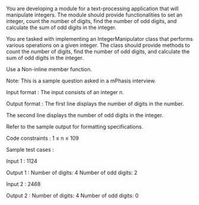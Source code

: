 You are developing a module for a text-processing application that will manipulate integers. The module should provide functionalities to set an integer, count the number of digits, find the number of odd digits, and calculate the sum of odd digits in the integer.



You are tasked with implementing an IntegerManipulator class that performs various operations on a given integer. The class should provide methods to count the number of digits, find the number of odd digits, and calculate the sum of odd digits in the integer.



Use a Non-inline member function.



Note: This is a sample question asked in a mPhasis interview.

Input format :
The input consists of an integer n.

Output format :
The first line displays the number of digits in the number.

The second line displays the number of odd digits in the integer.



Refer to the sample output for formatting specifications.

Code constraints :
1 ≤ n ≤ 109

Sample test cases :

Input 1 :
1124

Output 1 :
Number of digits: 4
Number of odd digits: 2

Input 2 :
2468

Output 2 :
Number of digits: 4
Number of odd digits: 0
